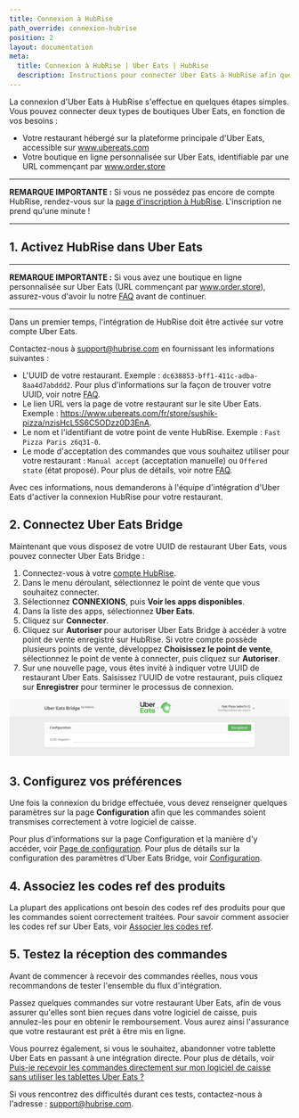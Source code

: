 ```yaml
---
title: Connexion à HubRise
path_override: connexion-hubrise
position: 2
layout: documentation
meta:
  title: Connexion à HubRise | Uber Eats | HubRise
  description: Instructions pour connecter Uber Eats à HubRise afin que votre caisse fonctionne harmonieusement avec d'autres apps. Connectez les apps et synchronisez vos données.
---
```


La connexion d'Uber Eats à HubRise s'effectue en quelques étapes simples. Vous pouvez connecter deux types de boutiques Uber Eats, en fonction de vos besoins :

- Votre restaurant hébergé sur la plateforme principale d'Uber Eats, accessible sur www.ubereats.com
- Votre boutique en ligne personnalisée sur Uber Eats, identifiable par une URL commençant par www.order.store

---

**REMARQUE IMPORTANTE :** Si vous ne possédez pas encore de compte HubRise, rendez-vous sur la [page d'inscription à HubRise](https://manager.hubrise.com/signup). L'inscription ne prend qu'une minute !

---

## 1. Activez HubRise dans Uber Eats

---

**REMARQUE IMPORTANTE :** Si vous avez une boutique en ligne personnalisée sur Uber Eats (URL commençant par www.order.store), assurez-vous d'avoir lu notre [FAQ](/apps/uber-eats/faqs/connect-webstore) avant de continuer.

---

Dans un premier temps, l'intégration de HubRise doit être activée sur votre compte Uber Eats.

Contactez-nous à support@hubrise.com en fournissant les informations suivantes :

- L'UUID de votre restaurant. Exemple : `dc638853-bff1-411c-adba-8aa4d7abddd2`. Pour plus d'informations sur la façon de trouver votre UUID, voir notre [FAQ](/apps/uber-eats/faqs/find-uber-eats-uuid).
- Le lien URL vers la page de votre restaurant sur le site Uber Eats. Exemple : https://www.ubereats.com/fr/store/sushik-pizza/nzisHcL5S6C5ODzz0D3EnA.
- Le nom et l'identifiant de votre point de vente HubRise. Exemple : `Fast Pizza Paris z6q31-0`.
- Le mode d'acceptation des commandes que vous souhaitez utiliser pour votre restaurant : `Manual accept` (acceptation manuelle) ou `Offered state` (état proposé). Pour plus de détails, voir notre [FAQ](/apps/uber-eats/faqs/send-orders-to-epos-without-tablet).

Avec ces informations, nous demanderons à l'équipe d'intégration d'Uber Eats d'activer la connexion HubRise pour votre restaurant.

## 2. Connectez Uber Eats Bridge

Maintenant que vous disposez de votre UUID de restaurant Uber Eats, vous pouvez connecter Uber Eats Bridge :

1. Connectez-vous à votre [compte HubRise](https://manager.hubrise.com).
2. Dans le menu déroulant, sélectionnez le point de vente que vous souhaitez connecter.
3. Sélectionnez **CONNEXIONS**, puis **Voir les apps disponibles**.
4. Dans la liste des apps, sélectionnez **Uber Eats**.
5. Cliquez sur **Connecter**.
6. Cliquez sur **Autoriser** pour autoriser Uber Eats Bridge à accéder à votre point de vente enregistré sur HubRise. Si votre compte possède plusieurs points de vente, développez **Choisissez le point de vente**, sélectionnez le point de vente à connecter, puis cliquez sur **Autoriser**.
7. Sur une nouvelle page, vous êtes invité à indiquer votre UUID de restaurant Uber Eats. Saisissez l'UUID de votre restaurant, puis cliquez sur **Enregistrer** pour terminer le processus de connexion.

![UUID de restaurant Uber Eats](./images/001-store-uuid.png)

## 3. Configurez vos préférences

Une fois la connexion du bridge effectuée, vous devez renseigner quelques paramètres sur la page **Configuration** afin que les commandes soient transmises correctement à votre logiciel de caisse.

Pour plus d'informations sur la page Configuration et la manière d'y accéder, voir [Page de configuration](/apps/uber-eats/user-interface#configuration). Pour plus de détails sur la configuration des paramètres d'Uber Eats Bridge, voir [Configuration](/apps/uber-eats/configuration).

## 4. Associez les codes ref des produits

La plupart des applications ont besoin des codes ref des produits pour que les commandes soient correctement traitées. Pour savoir comment associer les codes ref sur Uber Eats, voir [Associer les codes ref](/apps/uber-eats/map-ref-codes).

## 5. Testez la réception des commandes

Avant de commencer à recevoir des commandes réelles, nous vous recommandons de tester l'ensemble du flux d'intégration.

Passez quelques commandes sur votre restaurant Uber Eats, afin de vous assurer qu'elles sont bien reçues dans votre logiciel de caisse, puis annulez-les pour en obtenir le remboursement. Vous aurez ainsi l'assurance que votre restaurant est prêt à être mis en ligne.

Vous pourrez également, si vous le souhaitez, abandonner votre tablette Uber Eats en passant à une intégration directe.
Pour plus de détails, voir [Puis-je recevoir les commandes directement sur mon logiciel de caisse sans utiliser les tablettes Uber Eats ?](/apps/uber-eats/faqs/send-orders-to-epos-without-tablet)

Si vous rencontrez des difficultés durant ces tests, contactez-nous à l'adresse : support@hubrise.com.
